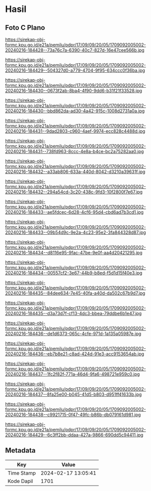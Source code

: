 # Hasil

## Foto C Plano

https://sirekap-obj-formc.kpu.go.id/e21a/pemilu/pdpr/17/09/09/20/05/1709092005002-20240216-184428--73a76c7a-6390-40c7-827d-16e47cee566b.jpg

https://sirekap-obj-formc.kpu.go.id/e21a/pemilu/pdpr/17/09/09/20/05/1709092005002-20240216-184429--504327d0-a779-4704-9f95-634ccc0f36ba.jpg

https://sirekap-obj-formc.kpu.go.id/e21a/pemilu/pdpr/17/09/09/20/05/1709092005002-20240216-184430--0673f2ab-8ba4-4f90-9dd6-b31f21f33528.jpg

https://sirekap-obj-formc.kpu.go.id/e21a/pemilu/pdpr/17/09/09/20/05/1709092005002-20240216-184430--bbd862da-ad30-4a42-915c-1008d2731a0a.jpg

https://sirekap-obj-formc.kpu.go.id/e21a/pemilu/pdpr/17/09/09/20/05/1709092005002-20240216-184431--9dad2803-c960-4aef-9974-ecc828c4488d.jpg

https://sirekap-obj-formc.kpu.go.id/e21a/pemilu/pdpr/17/09/09/20/05/1709092005002-20240216-184431--738fd963-8ccc-4e8a-b4ce-bc2a75282aa0.jpg

https://sirekap-obj-formc.kpu.go.id/e21a/pemilu/pdpr/17/09/09/20/05/1709092005002-20240216-184432--a33ab806-633a-440d-8042-d3210a39631f.jpg

https://sirekap-obj-formc.kpu.go.id/e21a/pemilu/pdpr/17/09/09/20/05/1709092005002-20240216-184432--294a54cd-3c20-438c-9fd3-10f2800f7e67.jpg

https://sirekap-obj-formc.kpu.go.id/e21a/pemilu/pdpr/17/09/09/20/05/1709092005002-20240216-184433--ae5fdcec-6d28-4cf6-95d4-cbd6ad7b3cd1.jpg

https://sirekap-obj-formc.kpu.go.id/e21a/pemilu/pdpr/17/09/09/20/05/1709092005002-20240216-184433--09b54d9c-9e2a-4c23-95e2-3fa844328d87.jpg

https://sirekap-obj-formc.kpu.go.id/e21a/pemilu/pdpr/17/09/09/20/05/1709092005002-20240216-184434--d8116e95-9fac-47be-9e0f-aa4d20421295.jpg

https://sirekap-obj-formc.kpu.go.id/e21a/pemilu/pdpr/17/09/09/20/05/1709092005002-20240216-184434--00557cf2-3e67-44b9-b8ed-f5d1d15f40e3.jpg

https://sirekap-obj-formc.kpu.go.id/e21a/pemilu/pdpr/17/09/09/20/05/1709092005002-20240216-184435--84dee634-7e45-40fa-a40d-da502c67b9d7.jpg

https://sirekap-obj-formc.kpu.go.id/e21a/pemilu/pdpr/17/09/09/20/05/1709092005002-20240216-184435--d3a73d7f-cf13-4dc3-bbea-79ddbe6b1e47.jpg

https://sirekap-obj-formc.kpu.go.id/e21a/pemilu/pdpr/17/09/09/20/05/1709092005002-20240216-184436--de1d6373-065c-4cfe-971d-1a135a05987e.jpg

https://sirekap-obj-formc.kpu.go.id/e21a/pemilu/pdpr/17/09/09/20/05/1709092005002-20240216-184436--eb7b8e21-c8ad-424d-91e3-acc9153654ab.jpg

https://sirekap-obj-formc.kpu.go.id/e21a/pemilu/pdpr/17/09/09/20/05/1709092005002-20240216-184437--1fc2f82f-771a-46d4-9fa6-498721e959c0.jpg

https://sirekap-obj-formc.kpu.go.id/e21a/pemilu/pdpr/17/09/09/20/05/1709092005002-20240216-184437--8fa25e00-b045-41d5-b803-d951ff41633b.jpg

https://sirekap-obj-formc.kpu.go.id/e21a/pemilu/pdpr/17/09/09/20/05/1709092005002-20240216-184438--c9921715-0f47-49fc-b86b-db079161d981.jpg

https://sirekap-obj-formc.kpu.go.id/e21a/pemilu/pdpr/17/09/09/20/05/1709092005002-20240216-184429--6c3ff2bb-ddaa-427a-9866-690dd5c94411.jpg


## Metadata

| Key        | Value               |
| ---------- | ------------------- |
| Time Stamp | 2024-02-17 13:05:41 |
| Kode Dapil | 1701                |



